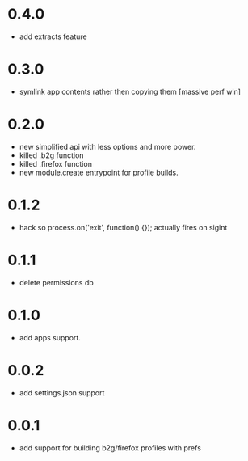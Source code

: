 # 0.4.0
  - add extracts feature

# 0.3.0
  - symlink app contents rather then copying them [massive perf win]

# 0.2.0
  - new simplified api with less options and more power.
  - killed .b2g function
  - killed .firefox function
  - new module.create entrypoint for profile builds.

# 0.1.2
  - hack so process.on('exit', function() {}); actually fires on sigint

# 0.1.1
  - delete permissions db

# 0.1.0
  - add apps support.

# 0.0.2
  - add settings.json support

# 0.0.1
  - add support for building b2g/firefox profiles with prefs
